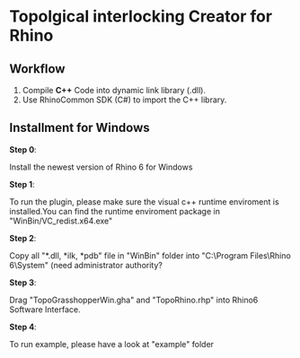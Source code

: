 # Topolgical interlocking Creator for Rhino 

## Workflow
1. Compile **C++** Code into dynamic link library (.dll).
2. Use RhinoCommon SDK (C#) to import the C++ library.

## Installment for Windows

**Step 0**:

Install the newest version of Rhino 6 for Windows

**Step 1**:

To run the plugin, please make sure the visual c++ runtime enviroment is installed.You can find the runtime enviroment package in  "WinBin/VC_redist.x64.exe"

**Step 2**:

Copy all "*.dll, *ilk, *pdb" file in "WinBin" folder into "C:\Program Files\Rhino 6\System" (need administrator authority?

**Step 3**:

Drag "TopoGrasshopperWin.gha" and "TopoRhino.rhp" into Rhino6 Software Interface.

**Step 4**:

To run example, please have a look at "example" folder
